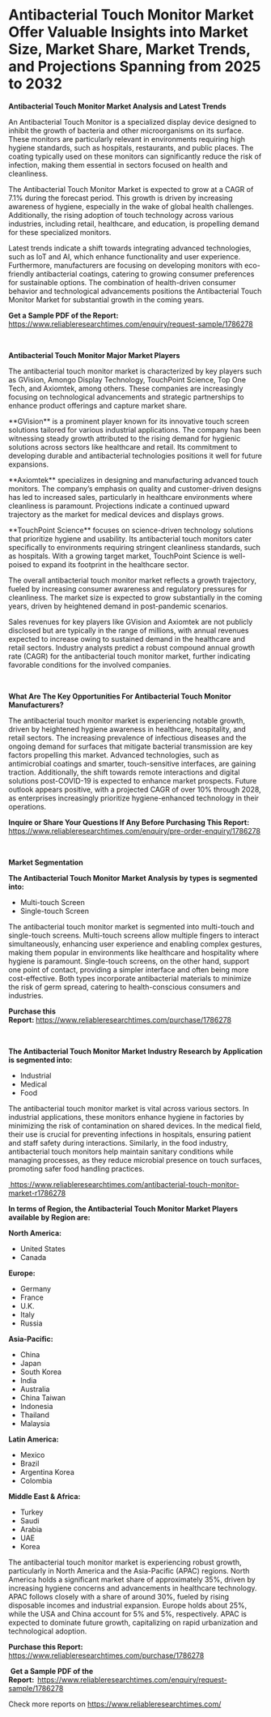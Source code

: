 <p><h1>Antibacterial Touch Monitor Market Offer Valuable Insights into Market Size, Market Share, Market Trends, and Projections Spanning from 2025 to 2032</h1></p><p><strong>Antibacterial Touch Monitor Market Analysis and Latest Trends</strong></p>
<p><p>An Antibacterial Touch Monitor is a specialized display device designed to inhibit the growth of bacteria and other microorganisms on its surface. These monitors are particularly relevant in environments requiring high hygiene standards, such as hospitals, restaurants, and public places. The coating typically used on these monitors can significantly reduce the risk of infection, making them essential in sectors focused on health and cleanliness.</p><p>The Antibacterial Touch Monitor Market is expected to grow at a CAGR of 7.1% during the forecast period. This growth is driven by increasing awareness of hygiene, especially in the wake of global health challenges. Additionally, the rising adoption of touch technology across various industries, including retail, healthcare, and education, is propelling demand for these specialized monitors. </p><p>Latest trends indicate a shift towards integrating advanced technologies, such as IoT and AI, which enhance functionality and user experience. Furthermore, manufacturers are focusing on developing monitors with eco-friendly antibacterial coatings, catering to growing consumer preferences for sustainable options. The combination of health-driven consumer behavior and technological advancements positions the Antibacterial Touch Monitor Market for substantial growth in the coming years.</p></p>
<p><strong>Get a Sample PDF of the Report:&nbsp;</strong> <a href="https://www.reliableresearchtimes.com/enquiry/request-sample/1786278?utm_campaign=3067&utm_medium=2&utm_source=Github&utm_content=ia&utm_term=25032025&utm_id=antibacterial-touch-monitor">https://www.reliableresearchtimes.com/enquiry/request-sample/1786278</a></p>
<p>&nbsp;</p>
<p><strong>Antibacterial Touch Monitor Major Market Players</strong></p>
<p><p>The antibacterial touch monitor market is characterized by key players such as GVision, Amongo Display Technology, TouchPoint Science, Top One Tech, and Axiomtek, among others. These companies are increasingly focusing on technological advancements and strategic partnerships to enhance product offerings and capture market share.</p><p>**GVision** is a prominent player known for its innovative touch screen solutions tailored for various industrial applications. The company has been witnessing steady growth attributed to the rising demand for hygienic solutions across sectors like healthcare and retail. Its commitment to developing durable and antibacterial technologies positions it well for future expansions.</p><p>**Axiomtek** specializes in designing and manufacturing advanced touch monitors. The company’s emphasis on quality and customer-driven designs has led to increased sales, particularly in healthcare environments where cleanliness is paramount. Projections indicate a continued upward trajectory as the market for medical devices and displays grows.</p><p>**TouchPoint Science** focuses on science-driven technology solutions that prioritize hygiene and usability. Its antibacterial touch monitors cater specifically to environments requiring stringent cleanliness standards, such as hospitals. With a growing target market, TouchPoint Science is well-poised to expand its footprint in the healthcare sector.</p><p>The overall antibacterial touch monitor market reflects a growth trajectory, fueled by increasing consumer awareness and regulatory pressures for cleanliness. The market size is expected to grow substantially in the coming years, driven by heightened demand in post-pandemic scenarios.</p><p>Sales revenues for key players like GVision and Axiomtek are not publicly disclosed but are typically in the range of millions, with annual revenues expected to increase owing to sustained demand in the healthcare and retail sectors. Industry analysts predict a robust compound annual growth rate (CAGR) for the antibacterial touch monitor market, further indicating favorable conditions for the involved companies.</p></p>
<p>&nbsp;</p>
<p><strong>What Are The Key Opportunities For Antibacterial Touch Monitor Manufacturers?</strong></p>
<p><p>The antibacterial touch monitor market is experiencing notable growth, driven by heightened hygiene awareness in healthcare, hospitality, and retail sectors. The increasing prevalence of infectious diseases and the ongoing demand for surfaces that mitigate bacterial transmission are key factors propelling this market. Advanced technologies, such as antimicrobial coatings and smarter, touch-sensitive interfaces, are gaining traction. Additionally, the shift towards remote interactions and digital solutions post-COVID-19 is expected to enhance market prospects. Future outlook appears positive, with a projected CAGR of over 10% through 2028, as enterprises increasingly prioritize hygiene-enhanced technology in their operations.</p></p>
<p><strong>Inquire or Share Your Questions If Any Before Purchasing This Report:</strong> <a href="https://www.reliableresearchtimes.com/enquiry/pre-order-enquiry/1786278?utm_campaign=3067&utm_medium=2&utm_source=Github&utm_content=ia&utm_term=25032025&utm_id=antibacterial-touch-monitor">https://www.reliableresearchtimes.com/enquiry/pre-order-enquiry/1786278</a></p>
<p>&nbsp;</p>
<p><strong>Market Segmentation</strong></p>
<p><strong>The Antibacterial Touch Monitor Market Analysis by types is segmented into:</strong></p>
<p><ul><li>Multi-touch Screen</li><li>Single-touch Screen</li></ul></p>
<p><p>The antibacterial touch monitor market is segmented into multi-touch and single-touch screens. Multi-touch screens allow multiple fingers to interact simultaneously, enhancing user experience and enabling complex gestures, making them popular in environments like healthcare and hospitality where hygiene is paramount. Single-touch screens, on the other hand, support one point of contact, providing a simpler interface and often being more cost-effective. Both types incorporate antibacterial materials to minimize the risk of germ spread, catering to health-conscious consumers and industries.</p></p>
<p><strong>Purchase this Report:&nbsp;</strong><a href="https://www.reliableresearchtimes.com/purchase/1786278?utm_campaign=3067&utm_medium=2&utm_source=Github&utm_content=ia&utm_term=25032025&utm_id=antibacterial-touch-monitor">https://www.reliableresearchtimes.com/purchase/1786278</a></p>
<p>&nbsp;</p>
<p><strong>The Antibacterial Touch Monitor Market Industry Research by Application is segmented into:</strong></p>
<p><ul><li>Industrial</li><li>Medical</li><li>Food</li></ul></p>
<p><p>The antibacterial touch monitor market is vital across various sectors. In industrial applications, these monitors enhance hygiene in factories by minimizing the risk of contamination on shared devices. In the medical field, their use is crucial for preventing infections in hospitals, ensuring patient and staff safety during interactions. Similarly, in the food industry, antibacterial touch monitors help maintain sanitary conditions while managing processes, as they reduce microbial presence on touch surfaces, promoting safer food handling practices.</p></p>
<p><a href="https://www.reliableresearchtimes.com/antibacterial-touch-monitor-market-r1786278?utm_campaign=3067&utm_medium=2&utm_source=Github&utm_content=ia&utm_term=25032025&utm_id=antibacterial-touch-monitor">&nbsp;https://www.reliableresearchtimes.com/antibacterial-touch-monitor-market-r1786278</a></p>
<p><strong>In terms of Region, the Antibacterial Touch Monitor Market Players available by Region are:</strong></p>
<p>
    <p> <strong> North America: </strong>
        <ul>
            <li>United States</li>
            <li>Canada</li>
        </ul>
        </p> 
    <p> <strong> Europe: </strong>
        <ul>
            <li>Germany</li>
            <li>France</li>
            <li>U.K.</li>
            <li>Italy</li>
            <li>Russia</li>
        </ul>
        </p> 
    <p> <strong> Asia-Pacific: </strong>
        <ul>
            <li>China</li>
            <li>Japan</li>
            <li>South Korea</li>
            <li>India</li>
            <li>Australia</li>
            <li>China Taiwan</li>
            <li>Indonesia</li>
            <li>Thailand</li>
            <li>Malaysia</li>
        </ul>
        </p> 
    <p> <strong> Latin America: </strong>
        <ul>
            <li>Mexico</li>
            <li>Brazil</li>
            <li>Argentina Korea</li>
            <li>Colombia</li>
        </ul>
        </p> 
    <p> <strong> Middle East & Africa: </strong>
        <ul>
            <li>Turkey</li>
            <li>Saudi</li>
            <li>Arabia</li>
            <li>UAE</li>
            <li>Korea</li>
        </ul>
    </p>
    </p>
<p><p>The antibacterial touch monitor market is experiencing robust growth, particularly in North America and the Asia-Pacific (APAC) regions. North America holds a significant market share of approximately 35%, driven by increasing hygiene concerns and advancements in healthcare technology. APAC follows closely with a share of around 30%, fueled by rising disposable incomes and industrial expansion. Europe holds about 25%, while the USA and China account for 5% and 5%, respectively. APAC is expected to dominate future growth, capitalizing on rapid urbanization and technological adoption.</p></p>
<p><strong>Purchase this Report: </strong><a href="https://www.reliableresearchtimes.com/purchase/1786278?utm_campaign=3067&utm_medium=2&utm_source=Github&utm_content=ia&utm_term=25032025&utm_id=antibacterial-touch-monitor">https://www.reliableresearchtimes.com/purchase/1786278</a></p>
<p>&nbsp;<strong>Get a Sample PDF of the Report:&nbsp;&nbsp;</strong><a href="https://www.reliableresearchtimes.com/enquiry/request-sample/1786278?utm_campaign=3067&utm_medium=2&utm_source=Github&utm_content=ia&utm_term=25032025&utm_id=antibacterial-touch-monitor">https://www.reliableresearchtimes.com/enquiry/request-sample/1786278</a></p>
<p><strong></strong></p>
<p>Check more reports on <a href="https://www.reliableresearchtimes.com/?utm_campaign=3067&utm_medium=2&utm_source=Github&utm_content=ia&utm_term=25032025&utm_id=antibacterial-touch-monitor">https://www.reliableresearchtimes.com/</a></p>